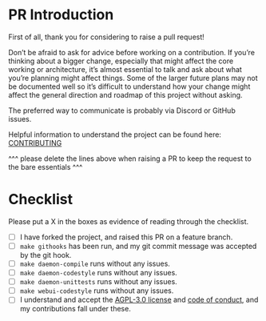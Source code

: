 # PR Introduction

First of all, thank you for considering to raise a pull request!

Don’t be afraid to ask for advice before working on a contribution. If you’re thinking about a bigger change, especially that might affect the core working or architecture, it’s almost essential to talk and ask about what you’re planning might affect things.  Some of the larger future plans may not be documented well so it’s difficult to understand how your change might affect the general direction and roadmap of this project without asking.

The preferred way to communicate is probably via Discord or GitHub issues.

Helpful information to understand the project can be found here: [CONTRIBUTING](https://github.com/OliveTin/OliveTin/blob/main/CONTRIBUTING.adoc)

^^^ please delete the lines above when raising a PR to keep the request to the bare essentials ^^^

# Checklist
Please put a X in the boxes as evidence of reading through the checklist.

- [ ] I have forked the project, and raised this PR on a feature branch.
- [ ] `make githooks` has been run, and my git commit message was accepted by the git hook.
- [ ] `make daemon-compile` runs without any issues.
- [ ] `make daemon-codestyle` runs without any issues.
- [ ] `make daemon-unittests` runs without any issues.
- [ ] `make webui-codestyle` runs without any issues.
- [ ] I understand and accept the [AGPL-3.0 license](LICENSE) and [code of conduct](CODE_OF_CONDUCT.md), and my contributions fall under these.
